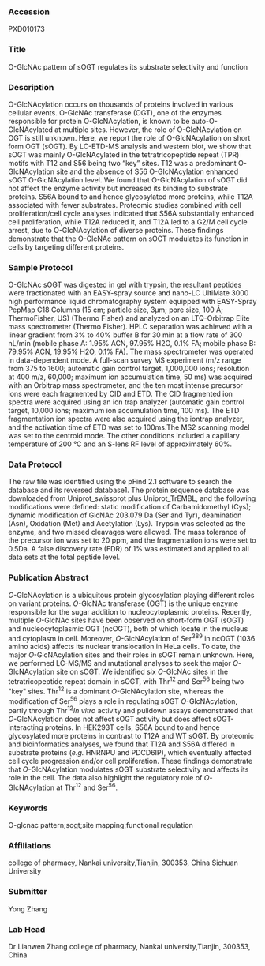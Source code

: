 ### Accession
PXD010173

### Title
O-GlcNAc pattern of sOGT regulates its substrate selectivity and function

### Description
O-GlcNAcylation occurs on thousands of proteins involved in various cellular events. O-GlcNAc transferase (OGT), one of the enzymes responsible for protein O-GlcNAcylation, is known to be auto-O-GlcNAcylated at multiple sites. However, the role of O-GlcNAcylation on OGT is still unknown. Here, we report the role of O-GlcNAcylation on short form OGT (sOGT). By LC-ETD-MS analysis and western blot, we show that sOGT was mainly O-GlcNAcylated in the tetratricopeptide repeat (TPR) motifs with T12 and S56 being two “key” sites. T12 was a predominant O-GlcNAcylation site and the absence of S56 O-GlcNAcylation enhanced sOGT O-GlcNAcylation level. We found that O-GlcNAcylation of sOGT did not affect the enzyme activity but increased its binding to substrate proteins. S56A bound to and hence glycosylated more proteins, while T12A associated with fewer substrates. Proteomic studies combined with cell proliferation/cell cycle analyses indicated that S56A substantially enhanced cell proliferation, while T12A reduced it, and T12A led to a G2/M cell cycle arrest, due to O-GlcNAcylation of diverse proteins. These findings demonstrate that the O-GlcNAc pattern on sOGT modulates its function in cells by targeting different proteins.

### Sample Protocol
O-GlcNAc sOGT was digested in gel with trypsin, the resultant peptides were fractionated with an EASY-spray source and nano-LC UltiMate 3000 high performance liquid chromatography system equipped with EASY-Spray PepMap C18 Columns (15 cm; particle size, 3μm; pore size, 100 Å; ThermoFisher, US) (Thermo Fisher) and analyzed on an LTQ-Orbitrap Elite mass spectrometer (Thermo Fisher). HPLC separation was achieved with a linear gradient from 3% to 40% buffer B for 30 min at a flow rate of 300 nL/min (mobile phase A: 1.95% ACN, 97.95% H2O, 0.1% FA; mobile phase B: 79.95% ACN, 19.95% H2O, 0.1% FA). The mass spectrometer was operated in data-dependent mode. A full-scan survey MS experiment (m/z range from 375 to 1600; automatic gain control target, 1,000,000 ions; resolution at 400 m/z, 60,000; maximum ion accumulation time, 50 ms) was acquired with an Orbitrap mass spectrometer, and the ten most intense precursor ions were each fragmented by CID and ETD. The CID fragmented ion spectra were acquired using an ion trap analyzer (automatic gain control target, 10,000 ions; maximum ion accumulation time, 100 ms). The ETD fragmentation ion spectra were also acquired using the iontrap analyzer, and the activation time of ETD was set to 100ms.The MS2 scanning model was set to the centroid mode. The other conditions included a capillary temperature of 200 °C and an S-lens RF level of approximately 60%.

### Data Protocol
The raw file was identified using the pFind 2.1 software to search the database and its reversed database1. The protein sequence database was downloaded from Uniprot_swissprot plus Uniprot_TrEMBL, and the following modifications were defined: static modification of Carbamidomethyl (Cys); dynamic modification of GlcNAc 203.079 Da (Ser and Tyr), deamination (Asn), Oxidation (Met) and Acetylation (Lys). Trypsin was selected as the enzyme, and two missed cleavages were allowed. The mass tolerance of the precursor ion was set to 20 ppm, and the fragmentation ions were set to 0.5Da. A false discovery rate (FDR) of 1% was estimated and applied to all data sets at the total peptide level.

### Publication Abstract
<i>O</i>-GlcNAcylation is a ubiquitous protein glycosylation playing different roles on variant proteins. <i>O</i>-GlcNAc transferase (OGT) is the unique enzyme responsible for the sugar addition to nucleocytoplasmic proteins. Recently, multiple <i>O</i>-GlcNAc sites have been observed on short-form OGT (sOGT) and nucleocytoplasmic OGT (ncOGT), both of which locate in the nucleus and cytoplasm in cell. Moreover, <i>O</i>-GlcNAcylation of Ser<sup>389</sup> in ncOGT (1036 amino acids) affects its nuclear translocation in HeLa cells. To date, the major <i>O</i>-GlcNAcylation sites and their roles in sOGT remain unknown. Here, we performed LC-MS/MS and mutational analyses to seek the major <i>O</i>-GlcNAcylation site on sOGT. We identified six <i>O</i>-GlcNAc sites in the tetratricopeptide repeat domain in sOGT, with Thr<sup>12</sup> and Ser<sup>56</sup> being two "key" sites. Thr<sup>12</sup> is a dominant <i>O</i>-GlcNAcylation site, whereas the modification of Ser<sup>56</sup> plays a role in regulating sOGT <i>O</i>-GlcNAcylation, partly through Thr<sup>12</sup><i>In vitro</i> activity and pulldown assays demonstrated that <i>O</i>-GlcNAcylation does not affect sOGT activity but does affect sOGT-interacting proteins. In HEK293T cells, S56A bound to and hence glycosylated more proteins in contrast to T12A and WT sOGT. By proteomic and bioinformatics analyses, we found that T12A and S56A differed in substrate proteins (<i>e.g.</i> HNRNPU and PDCD6IP), which eventually affected cell cycle progression and/or cell proliferation. These findings demonstrate that <i>O</i>-GlcNAcylation modulates sOGT substrate selectivity and affects its role in the cell. The data also highlight the regulatory role of <i>O</i>-GlcNAcylation at Thr<sup>12</sup> and Ser<sup>56</sup>.

### Keywords
O-glcnac pattern;sogt;site mapping;functional regulation

### Affiliations
college of pharmacy, Nankai university,Tianjin, 300353, China
Sichuan University

### Submitter
Yong Zhang

### Lab Head
Dr Lianwen Zhang
college of pharmacy, Nankai university,Tianjin, 300353, China


